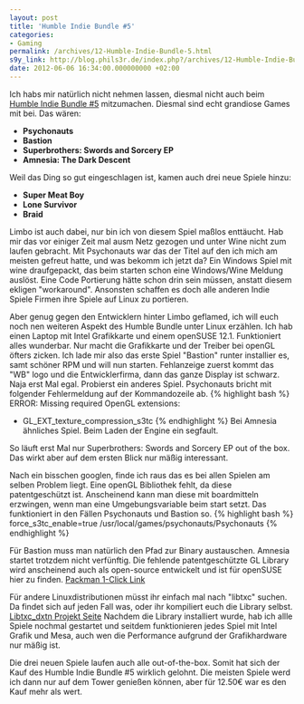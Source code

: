 ```yaml
---
layout: post
title: 'Humble Indie Bundle #5'
categories:
- Gaming
permalink: /archives/12-Humble-Indie-Bundle-5.html
s9y_link: http://blog.phils3r.de/index.php?/archives/12-Humble-Indie-Bundle-5.html
date: 2012-06-06 16:34:00.000000000 +02:00
---
```

Ich habs mir natürlich nicht nehmen lassen, diesmal nicht auch beim [Humble Indie Bundle #5](https://www.humblebundle.com/) mitzumachen. Diesmal sind echt grandiose Games mit bei. Das wären:

* **Psychonauts**
* **Bastion**
* **Superbrothers: Swords and Sorcery EP**
* **Amnesia: The Dark Descent**

Weil das Ding so gut eingeschlagen ist, kamen auch drei neue Spiele hinzu:

* **Super Meat Boy**
* **Lone Survivor**
* **Braid**

Limbo ist auch dabei, nur bin ich von diesem Spiel maßlos enttäucht. Hab mir das vor einiger Zeit mal ausm Netz gezogen und unter Wine nicht zum laufen gebracht. Mit Psychonauts war das der Titel auf den ich mich am meisten gefreut hatte, und was bekomm ich jetzt da? Ein Windows Spiel mit wine draufgepackt, das beim starten schon eine Windows/Wine Meldung auslöst.
Eine Code Portierung hätte schon drin sein müssen, anstatt diesem ekligen "workaround". Ansonsten schaffen es doch alle anderen Indie Spiele Firmen ihre Spiele auf Linux zu portieren.

Aber genug gegen den Entwicklern hinter Limbo geflamed, ich will euch noch nen weiteren Aspekt des Humble Bundle unter Linux erzählen.
Ich hab einen Laptop mit Intel Grafikkarte und einem openSUSE 12.1. Funktioniert alles wunderbar. Nur macht die Grafikkarte und der Treiber bei openGL öfters zicken. 
Ich lade mir also das erste Spiel "Bastion" runter installier es, samt schöner RPM und will nun starten. Fehlanzeige zuerst kommt das "WB" logo und die Entwicklerfirma, dann das ganze Display ist schwarz. Naja erst Mal egal.
Probierst ein anderes Spiel. Psychonauts bricht mit folgender Fehlermeldung auf der Kommandozeile ab.
{% highlight bash %}
ERROR: Missing required OpenGL extensions:
- GL_EXT_texture_compression_s3tc
{% endhighlight %}
Bei Amnesia ähnliches Spiel. Beim Laden der Engine ein segfault.

So läuft erst Mal nur Superbrothers: Swords and Sorcery EP out of the box.
Das wirkt aber auf dem ersten Blick nur mäßig interessant.

Nach ein bisschen googlen, finde ich raus das es bei allen Spielen am selben Problem liegt. Eine openGL Bibliothek fehlt, da diese patentgeschützt ist. Anscheinend kann man diese mit boardmitteln erzwingen, wenn man eine Umgebungsvariable beim start setzt.
Das funktioniert in den Fällen Psychonauts und Bastion so.
{% highlight bash %}
force_s3tc_enable=true /usr/local/games/psychonauts/Psychonauts
{% endhighlight %}

Für Bastion muss man natürlich den Pfad zur Binary austauschen. 
Amnesia startet trotzdem nicht verfünftig.
Die fehlende patentgeschützte GL Library wird anscheinend auch als open-source entwickelt und ist für openSUSE hier zu finden.
[Packman 1-Click Link](http://packman.links2linux.de/package/libtxc_dxtn)



Für andere Linuxdistributionen müsst ihr einfach mal nach "libtxc" suchen. Da findet sich auf jeden Fall was, oder ihr kompiliert euch die Library selbst.
[Libtxc_dxtn Projekt Seite](http://cgit.freedesktop.org/~mareko/libtxc_dxtn/)
Nachdem die Library installiert wurde, hab ich allle Spiele nochmal gestartet und seitdem funktionieren jedes Spiel mit Intel Grafik und Mesa, auch wen die Performance aufgrund der Grafikhardware nur mäßig ist.

Die drei neuen Spiele laufen auch alle out-of-the-box. Somit hat sich der Kauf des Humble Indie Bundle #5 wirklich gelohnt. Die meisten Spiele werd ich dann nur auf dem Tower genießen können, aber für 12.50€ war es den Kauf mehr als wert.
